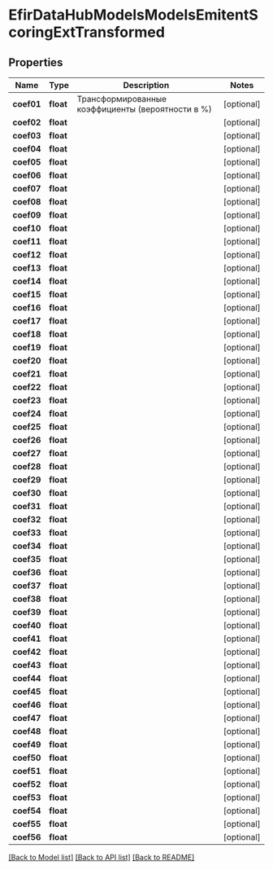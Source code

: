 # EfirDataHubModelsModelsEmitentScoringExtTransformed

## Properties
Name | Type | Description | Notes
------------ | ------------- | ------------- | -------------
**coef01** | **float** | Трансформированные коэффициенты (вероятности в %) | [optional] 
**coef02** | **float** |  | [optional] 
**coef03** | **float** |  | [optional] 
**coef04** | **float** |  | [optional] 
**coef05** | **float** |  | [optional] 
**coef06** | **float** |  | [optional] 
**coef07** | **float** |  | [optional] 
**coef08** | **float** |  | [optional] 
**coef09** | **float** |  | [optional] 
**coef10** | **float** |  | [optional] 
**coef11** | **float** |  | [optional] 
**coef12** | **float** |  | [optional] 
**coef13** | **float** |  | [optional] 
**coef14** | **float** |  | [optional] 
**coef15** | **float** |  | [optional] 
**coef16** | **float** |  | [optional] 
**coef17** | **float** |  | [optional] 
**coef18** | **float** |  | [optional] 
**coef19** | **float** |  | [optional] 
**coef20** | **float** |  | [optional] 
**coef21** | **float** |  | [optional] 
**coef22** | **float** |  | [optional] 
**coef23** | **float** |  | [optional] 
**coef24** | **float** |  | [optional] 
**coef25** | **float** |  | [optional] 
**coef26** | **float** |  | [optional] 
**coef27** | **float** |  | [optional] 
**coef28** | **float** |  | [optional] 
**coef29** | **float** |  | [optional] 
**coef30** | **float** |  | [optional] 
**coef31** | **float** |  | [optional] 
**coef32** | **float** |  | [optional] 
**coef33** | **float** |  | [optional] 
**coef34** | **float** |  | [optional] 
**coef35** | **float** |  | [optional] 
**coef36** | **float** |  | [optional] 
**coef37** | **float** |  | [optional] 
**coef38** | **float** |  | [optional] 
**coef39** | **float** |  | [optional] 
**coef40** | **float** |  | [optional] 
**coef41** | **float** |  | [optional] 
**coef42** | **float** |  | [optional] 
**coef43** | **float** |  | [optional] 
**coef44** | **float** |  | [optional] 
**coef45** | **float** |  | [optional] 
**coef46** | **float** |  | [optional] 
**coef47** | **float** |  | [optional] 
**coef48** | **float** |  | [optional] 
**coef49** | **float** |  | [optional] 
**coef50** | **float** |  | [optional] 
**coef51** | **float** |  | [optional] 
**coef52** | **float** |  | [optional] 
**coef53** | **float** |  | [optional] 
**coef54** | **float** |  | [optional] 
**coef55** | **float** |  | [optional] 
**coef56** | **float** |  | [optional] 

[[Back to Model list]](../README.md#documentation-for-models) [[Back to API list]](../README.md#documentation-for-api-endpoints) [[Back to README]](../README.md)

